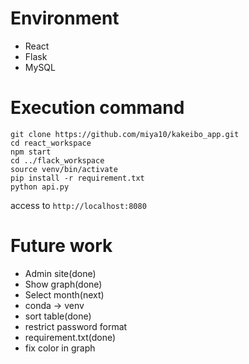 # Environment
- React
- Flask
- MySQL

# Execution command
```
git clone https://github.com/miya10/kakeibo_app.git
cd react_workspace
npm start
cd ../flack_workspace
source venv/bin/activate
pip install -r requirement.txt
python api.py
```
access to `http://localhost:8080`

# Future work
- Admin site(done)
- Show graph(done)
- Select month(next)
- conda -> venv
- sort table(done)
- restrict password format
- requirement.txt(done)
- fix color in graph